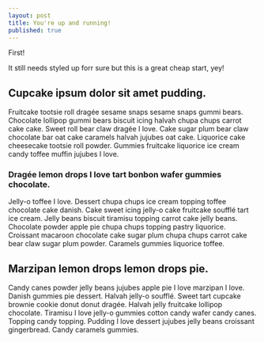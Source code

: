 ```yaml
---
layout: post
title: You're up and running!
published: true
---
```


First!

It still needs styled up forr sure but this is a great cheap start, yey!

## Cupcake ipsum dolor sit amet pudding. 
Fruitcake tootsie roll dragée sesame snaps sesame snaps gummi bears. Chocolate lollipop gummi bears biscuit icing halvah chupa chups carrot cake cake. Sweet roll bear claw dragée I love. Cake sugar plum bear claw chocolate bar oat cake caramels halvah jujubes oat cake. Liquorice cake cheesecake tootsie roll powder. Gummies fruitcake liquorice ice cream candy toffee muffin jujubes I love.

### Dragée lemon drops I love tart bonbon wafer gummies chocolate. 
Jelly-o toffee I love. Dessert chupa chups ice cream topping toffee chocolate cake danish. Cake sweet icing jelly-o cake fruitcake soufflé tart ice cream. Jelly beans biscuit tiramisu topping carrot cake jelly beans. Chocolate powder apple pie chupa chups topping pastry liquorice. Croissant macaroon chocolate cake sugar plum chupa chups carrot cake bear claw sugar plum powder. Caramels gummies liquorice toffee.

## Marzipan lemon drops lemon drops pie. 
Candy canes powder jelly beans jujubes apple pie I love marzipan I love. Danish gummies pie dessert. Halvah jelly-o soufflé. Sweet tart cupcake brownie cookie donut donut dragée. Halvah jelly fruitcake lollipop chocolate. Tiramisu I love jelly-o gummies cotton candy wafer candy canes. Topping candy topping. Pudding I love dessert jujubes jelly beans croissant gingerbread. Candy caramels gummies.
